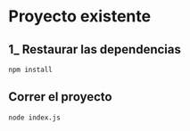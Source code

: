 <h1>Proyecto existente</h1>
<h2>1_ Restaurar las dependencias</h2>


```
npm install
```

<h2>Correr el proyecto</h2>

```
node index.js
```